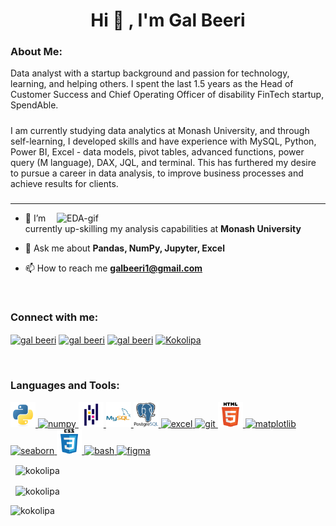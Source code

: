 <h1 align="center">Hi  👋 ,  I'm Gal Beeri</h1>

### About Me:
Data analyst with a startup background and passion for technology, learning, and helping others. I spent the last 1.5 years as the Head of Customer Success and Chief Operating Officer of disability FinTech startup, SpendAble. 
#####
I am currently studying data analytics at Monash University, and through self-learning, I developed skills and have experience with MySQL, Python, Power BI, Excel - data models, pivot tables, advanced functions, power query (M language), DAX, JQL, and terminal. This has furthered my desire to pursue a career in data analysis,  to improve business processes and achieve results for clients.
#####
----
<img align="right" alt="EDA-gif" width="430" src="https://miro.medium.com/v2/1*Owa2rsDG6Rwv1IM_RdsL3A.gif">


- 🌱 I’m currently up-skilling my analysis capabilities at **Monash University**

- 💬 Ask me about **Pandas, NumPy, Jupyter, Excel**

- 📫 How to reach me **galbeeri1@gmail.com**

<p> &nbsp;</p>

<h3 align="left">Connect with me:</h3>
<p align="left">
<a href="https://www.linkedin.com/in/gal-beeri" target="blank"><img align="center" src="https://raw.githubusercontent.com/rahuldkjain/github-profile-readme-generator/master/src/images/icons/Social/linked-in-alt.svg" alt="gal beeri" height="30" width="40" /></a>
<a href="https://stackoverflow.com/users/21672507/gal-beeri" target="blank"><img align="center" src="https://raw.githubusercontent.com/rahuldkjain/github-profile-readme-generator/master/src/images/icons/Social/stack-overflow.svg" alt="gal beeri" height="30" width="40" /></a>
<a href="https://www.kaggle.com/galbeeri" target="blank"><img align="center" src="https://raw.githubusercontent.com/rahuldkjain/github-profile-readme-generator/master/src/images/icons/Social/kaggle.svg" alt="gal beeri" height="30" width="40" /></a>
<a href="https://discord.gg/Kokolipa" target="blank"><img align="center" src="https://raw.githubusercontent.com/rahuldkjain/github-profile-readme-generator/master/src/images/icons/Social/discord.svg" alt="Kokolipa" height="30" width="40" /></a>
</p>

<p> &nbsp;</p>

<h3 align="left">Languages and Tools:</h3>
<p align="left"> 
    <a href="https://www.python.org" target="_blank" rel="noreferrer"> <img src="https://raw.githubusercontent.com/devicons/devicon/master/icons/python/python-original.svg" alt="python" width="40" height="40"/> </a>
    <a href="https://numpy.org/" target="_blank" rel="noreferrer"> <img src="https://numpy.org/images/logo.svg" alt="numpy" width="40" height="40"/> </a>
    <a href="https://pandas.pydata.org/" target="_blank" rel="noreferrer"> <img src="https://raw.githubusercontent.com/devicons/devicon/2ae2a900d2f041da66e950e4d48052658d850630/icons/pandas/pandas-original.svg" alt="pandas" width="40" height="40"/> </a>
    <a href="https://www.mysql.com/" target="_blank" rel="noreferrer"> <img src="https://raw.githubusercontent.com/devicons/devicon/master/icons/mysql/mysql-original-wordmark.svg" alt="mysql" width="40" height="40"/> </a>
    <a href="https://www.postgresql.org" target="_blank" rel="noreferrer"> <img src="https://raw.githubusercontent.com/devicons/devicon/master/icons/postgresql/postgresql-original-wordmark.svg" alt="postgresql" width="40" height="40"/> </a>
    <a href="https://www.microsoft.com/en-au/microsoft-365/excel" target="_blank" rel="noreferrer"> <img src="https://upload.wikimedia.org/wikipedia/commons/thumb/3/34/Microsoft_Office_Excel_%282019%E2%80%93present%29.svg/1200px-Microsoft_Office_Excel_%282019%E2%80%93present%29.svg.png" alt="excel" width="40" height="40"/> </a>
    <a href="https://git-scm.com/" target="_blank" rel="noreferrer"> <img src="https://www.vectorlogo.zone/logos/git-scm/git-scm-icon.svg" alt="git" width="40" height="40"/> </a>
    <a href="https://www.w3.org/html/" target="_blank" rel="noreferrer"> <img src="https://raw.githubusercontent.com/devicons/devicon/master/icons/html5/html5-original-wordmark.svg" alt="html5" width="40" height="40"/> </a>
    <a href="https://matplotlib.org/" target="_blank" rel="noreferrer"> <img src="https://matplotlib.org/stable/_static/images/logo2.svg" alt="matplotlib" width="40" height="40"/> </a>
    <a href="https://seaborn.pydata.org/" target="_blank" rel="noreferrer"> <img src="https://seaborn.pydata.org/_images/logo-mark-lightbg.svg" alt="seaborn" width="40" height="40"/> </a> 
    <a href="https://www.w3schools.com/css/" target="_blank" rel="noreferrer"> <img src="https://raw.githubusercontent.com/devicons/devicon/master/icons/css3/css3-original-wordmark.svg" alt="css3" width="40" height="40"/> </a> 
    <a href="https://www.gnu.org/software/bash/" target="_blank" rel="noreferrer"> <img src="https://www.vectorlogo.zone/logos/gnu_bash/gnu_bash-icon.svg" alt="bash" width="40" height="40"/> </a> 
    <a href="https://www.figma.com/" target="_blank" rel="noreferrer"> <img src="https://www.vectorlogo.zone/logos/figma/figma-icon.svg" alt="figma" width="40" height="40"/> </a>
</p>

<p> &nbsp;
    <img align="center" src="https://github-readme-stats.vercel.app/api/top-langs?username=kokolipa&show_icons=true&locale=en&layout=compact" alt="kokolipa" />
</p>

<p> &nbsp;
    <img align="center" src="https://github-readme-streak-stats.herokuapp.com/?user=kokolipa&" alt="kokolipa" width="450" />
</p>

<p>  &nbsp;
    <img align="left" src="https://github-readme-stats.vercel.app/api?username=kokolipa&show_icons=true&locale=en" alt="kokolipa" />
</p>


